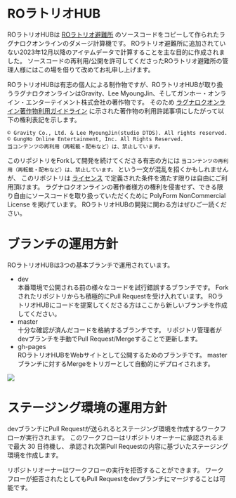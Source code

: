 # ROラトリオHUB

ROラトリオHUBは [ROラトリオ避難所](https://roratorio-hinanjo.net/roro/main/main.html) のソースコードをコピーして作られたラグナロクオンラインのダメージ計算機です。
ROラトリオ避難所に追加されていない2023年12月以降のアイテムデータで計算することを主な目的に作成されました。
ソースコードの再利用/公開を許可してくださったROラトリオ避難所の管理人様にはこの場を借りて改めてお礼申し上げます。

ROラトリオHUBは有志の個人による制作物ですが、ROラトリオHUBが取り扱うラグナロクオンラインはGravity、Lee MyoungJin、そしてガンホー・オンライン・エンターテイメント株式会社の著作物です。
そのため [ラグナロクオンライン著作物利用ガイドライン](https://ragnarokonline.gungho.jp/support/play-manner/copyright.html) に示された著作物の利用許諾事項にしたがって以下の権利表記を示します。

```
© Gravity Co., Ltd. & Lee MyoungJin(studio DTDS). All rights reserved.
© GungHo Online Entertainment, Inc. All Rights Reserved.
当コンテンツの再利用（再転載・配布など）は、禁止しています。
```

このリポジトリをForkして開発を続けてくださる有志の方には `当コンテンツの再利用（再転載・配布など）は、禁止しています。` という一文が混乱を招くかもしれませんが、
このリポジトリは [ライセンス](./LICENSE) で定義された条件を満たす限りは自由にご利用頂けます。
ラグナロクオンラインの著作者様方の権利を侵害せず、できる限り自由にソースコードを取り扱っていただくために PolyForm NonCommercial License を掲げています。
ROラトリオHUBの開発に関わる方はぜひご一読ください。

# ブランチの運用方針

ROラトリオHUBは3つの基本ブランチで運用されています。

- dev  
本番環境で公開される前の様々なコードを試行錯誤するブランチです。
Forkされたリポジトリからも積極的にPull Requestを受け入れています。
ROラトリオHUBにコードを提案してくださる方はここから新しいブランチを作成してください。
- master  
十分な確認が済んだコードを格納するブランチです。
リポジトリ管理者がdevブランチを手動でPull Request/Mergeすることで更新します。
- gh-pages  
ROラトリオHUBをWebサイトとして公開するためのブランチです。
masterブランチに対するMergeをトリガーとして自動的にデプロイされます。

![](./.github/repository_guide/branch-work.drawio.svg)

# ステージング環境の運用方針

devブランチにPull Requestが送られるとステージング環境を作成するワークフローが実行されます。
このワークフローはリポジトリオーナーに承認されるまで最大 30 日待機し、
承認され次第Pull Requestの内容に基づいたステージング環境を作成します。

リポジトリオーナーはワークフローの実行を拒否することができます。
ワークフローが拒否されたとしてもPull Requestをdevブランチにマージすることは可能です。
